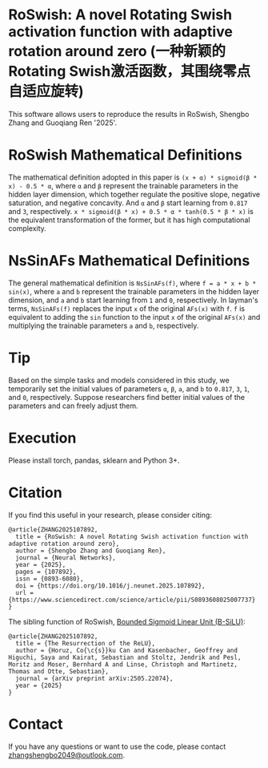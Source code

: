 # RoSwish: A novel Rotating Swish activation function with adaptive rotation around zero (一种新颖的Rotating Swish激活函数，其围绕零点自适应旋转)
This software allows users to reproduce the results in RoSwish, Shengbo Zhang and Guoqiang Ren '2025'.

# RoSwish Mathematical Definitions
The mathematical definition adopted in this paper is `(x + α) * sigmoid(β * x) - 0.5 * α`, where `α` and `β` represent the trainable parameters in the hidden layer dimension, which together regulate the positive slope, negative saturation, and negative concavity. And `α` and `β` start learning from `0.817` and `3`, respectively. `x * sigmoid(β * x) + 0.5 * α * tanh(0.5 * β * x)` is the equivalent transformation of the former, but it has high computational complexity.

# NsSinAFs Mathematical Definitions
The general mathematical definition is `NsSinAFs(f)`, where `f = a * x + b * sin(x)`, where `a` and `b` represent the trainable parameters in the hidden layer dimension, and `a` and `b` start learning from `1` and `0`, respectively. In layman's terms, `NsSinAFs(f)` replaces the input `x` of the original `AFs(x)` with `f`. `f` is equivalent to adding the `sin` function to the input `x` of the original `AFs(x)` and multiplying the trainable parameters `a` and `b`, respectively.

# Tip
Based on the simple tasks and models considered in this study, we temporarily set the initial values of parameters `α`, `β`, `a`, and `b` to `0.817`, `3`, `1`, and `0`, respectively. Suppose researchers find better initial values of the parameters and can freely adjust them.

# Execution
Please install torch, pandas, sklearn and Python 3+.

# Citation
If you find this useful in your research, please consider citing:

    @article{ZHANG2025107892,
      title = {RoSwish: A novel Rotating Swish activation function with adaptive rotation around zero},
      author = {Shengbo Zhang and Guoqiang Ren},
      journal = {Neural Networks},
      year = {2025},
      pages = {107892},
      issn = {0893-6080},
      doi = {https://doi.org/10.1016/j.neunet.2025.107892},
      url = {https://www.sciencedirect.com/science/article/pii/S0893608025007737}
    }

The sibling function of RoSwish, [Bounded Sigmoid Linear Unit (B-SiLU)](https://arxiv.org/abs/2505.22074v1):

    @article{ZHANG2025107892,
      title = {The Resurrection of the ReLU},
      author = {Horuz, Co{\c{s}}ku Can and Kasenbacher, Geoffrey and Higuchi, Saya and Kairat, Sebastian and Stoltz, Jendrik and Pesl, Moritz and Moser, Bernhard A and Linse, Christoph and Martinetz, Thomas and Otte, Sebastian},
      journal = {arXiv preprint arXiv:2505.22074},
      year = {2025}
    }

# Contact
If you have any questions or want to use the code, please contact zhangshengbo2049@outlook.com.
